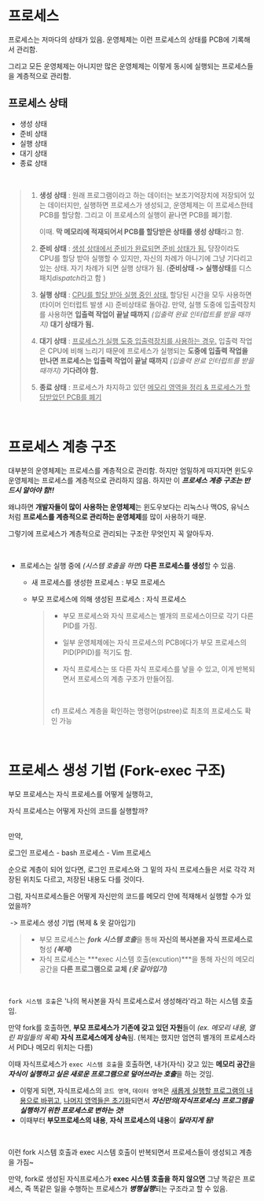 # 프로세스

프로세스는 저마다의 상태가 있음. 운영체제는 이런 프로세스의 상태를 PCB에 기록해서 관리함.</br>

그리고 모든 운영체제는 아니지만 많은 운영체제는 이렇게 동시에 실행되는 프로세스들을 계층적으로 관리함.</br>



## 프로세스 상태

- 생성 상태
- 준비 상태
- 실행 상태
- 대기 상태
- 종료 상태

</br>

> 1. **생성 상태** : 원래 프로그램이라고 하는 데이터는 보조기억장치에 저장되어 있는 데이터지만, 실행하면 프로세스가 생성되고, 운영체제는 이 프로세스한테 PCB를 할당함. 그리고 이 프로세스의 실행이 끝나면 PCB를 폐기함.
>
>    이때. **막 메모리에 적재되어서 PCB를 할당받은 상태를 생성 상태**라고 함.
>
> 2. **준비 상태** : <u>생성 상태에서 준비가 완료되면 준비 상태가 됨.</u> 당장이라도 CPU를 할당 받아 실행할 수 있지만, 자신의 차례가 아니기에 그냥 기다리고 있는 상태. 자기 차례가 되면 실행 상태가 됨. (**준비상태 -> 실행상태**를 디스패치*dispatch*라고 함 )
>
> 3. **실행 상태** : <u>CPU를 할당 받아 실행 중인 상태.</u> 할당된 시간을 모두 사용하면(타이머 인터럽트 발생 시) 준비상태로 돌아감. 만약, 실행 도중에 입출력장치를 사용하면 **입출력 작업이 끝날 때까지** *(입출력 완료 인터럽트를 받을 때까지)* **대기 상태가 됨.**
>
> 4. **대기 상태** : <u>프로세스가 실행 도중 입출력장치를 사용하는 경우.</u> 입출력 작업은 CPU에 비해 느리기 때문에 프로세스가 실행되는 **도중에 입출력 작업을 만나면 프로세스는 입출력 작업이 끝날 때까지** *(입출력 완료 인터럽트를 받을 때까지)* **기다려야 함.**
>
> 5. **종료 상태** : 프로세스가 차지하고 있던 <u>메모리 영역을 정리 & 프로세스가 할당받았던 PCB를 폐기</u>

</br>

# 프로세스 계층 구조

대부분의 운영체제는 프로세스를 계층적으로 관리함. 하지만 엄밀하게 따지자면 윈도우 운영체제는 프로세스를 계층적으로 관리하지 않음. 하지만 이 ***프로세스 계층 구조는 반드시 알아야 함!!***</br>

왜냐하면 **개발자들이 많이 사용하는 운영체제**는 윈도우보다는 리눅스나 맥OS, 유닉스처럼 **프로세스를 계층적으로 관리하는 운영체제**를 많이 사용하기 때문.</br>

그렇기에 프로세스가 계층적으로 관리되는 구조란 무엇인지 꼭 알아두자.

</br>

- 프로세스는 실행 중에 *(시스템 호출을 하면)* **다른 프로세스를 생성**할 수 있음.

  - 새 프로세스를 생성한 프로세스 : 부모 프로세스

  - 부모 프로세스에 의해 생성된 프로세스 : 자식 프로세스

    > - 부모 프로세스와 자식 프로세스는 별개의 프로세스이므로 각기 다른 PID를 가짐.</br>
    >
    > - 일부 운영체제에는 자식 프로세스의 PCB에다가 부모 프로세스의 PID(PPID)를 적기도 함.</br>
    > - 자식 프로세스는 또 다른 자식 프로세스를 낳을 수 있고, 이게 반복되면서 프로세스의 계층 구조가 만들어짐.
    >
    > </br>
    >
    > cf) 프로세스 계층을 확인하는 명령어(pstree)로 최초의 프로세스도 확인 가능 

    </br>

# 프로세스 생성 기법 (Fork-exec 구조) #

부모 프로세스는 자식 프로세스를 어떻게 실행하고,</br>

자식 프로세스는 어떻게 자신의 코드를 실행할까?</br></br>



만약,</br>

로그인 프로세스 - bash 프로세스 - Vim 프로세스</br>

순으로 계층이 되어 있다면, 로그인 프로세스와 그 밑의 자식 프로세스들은 서로 각각 저장된 위치도 다르고, 저장된 내용도 다를 것이다.</br>

그럼, 자식프로세스들은 어떻게 자신만의 코드를 메모리 안에 적재해서 실행할 수가 있었을까?</br>

​	-> 프로세스 생성 기법 (복제 & 옷 갈아입기)

> - 부모 프로세스는 ***fork 시스템 호출***을 통해 **자신의 복사본을 자식 프로세스로** 형성 ***(복제)***
> - 자식 프로세스는 ***exec 시스템 호출(excution)***을 통해 자신의 메모리 공간을 **다른 프로그램으로 교체** ***(옷 갈아입기)***

</br>

`fork 시스템 호출`은 '나의 복사본을 자식 프로세스로서 생성해라'라고 하는 시스템 호출임.</br>

만약 fork를 호출하면, **부모 프로세스가 기존에 갖고 있던 자원**들이 *(ex. 메모리 내용, 열린 파일들의 목록)* **자식 프로세스에게 상속**됨. (복제는 했지만 엄연히 별개의 프로세스라서 PID나 메모리 위치는 다름)</br>

이때 자식프로세스가 `exec 시스템 호출`을 호출하면, 내가(자식) 갖고 있는 **메모리 공간**을 ***자식이 실행하고 싶은 새로운 프로그램으로 덮어쓰라는 호출***을 하는 것임.

 - 이렇게 되면, 자식프로세스의 `코드 영역`, `데이터 영역`은 <u>새롭게 실행할 프로그램의 내용으로 바뀌고</u>, <u>나머지 영역들은 초기화</u>되면서 ***자신만의(자식프로세스) 프로그램을 실행하기 위한 프로세스로 변하는 것!***
 - 이때부터 **부모프로세스의 내용**, **자식 프로세스의 내용**이 ***달라지게 됨!***

</br>

이런 fork 시스템 호출과 exec 시스템 호출이 반복되면서 프로세스들이 생성되고 계층을 가짐~</br>

만약, fork로 생성된 자식프로세스가 **exec 시스템 호출을 하지 않으면** 그냥 똑같은 프로세스, 즉 똑같은 일을 수행하는 프로세스가 ***병행실행***되는 구조라고 할 수 있음.
